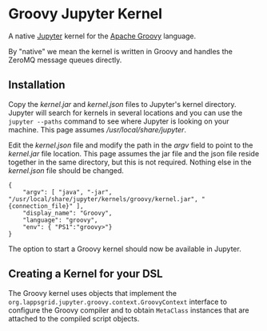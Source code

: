 # Groovy Jupyter Kernel

A native [Jupyter](http://jupyter.org) kernel for the [Apache Groovy](http://www.groovy-lang.org) language.

By "native" we mean the kernel is written in Groovy and handles
the ZeroMQ message queues directly.

## Installation

Copy the *kernel.jar* and *kernel.json* files to Jupyter's kernel directory.  Jupyter
will search for kernels in several locations and you can use the 
`jupyter --paths` command to see where Jupyter is looking on your machine.
This page assumes */usr/local/share/jupyter*.

Edit the *kernel.json* file and modify the path in the *argv* field to point
to the *kernel.jar* file location.  This page assumes the jar file and the json
file reside together in the same directory, but this is not required.
Nothing else in the *kernel.json* file should be changed.

```
{
	"argv": [ "java", "-jar", "/usr/local/share/jupyter/kernels/groovy/kernel.jar", "{connection_file}" ],
	"display_name": "Groovy",
	"language": "groovy",
	"env": { "PS1":"groovy>"}
}
```

The option to start a Groovy kernel should now be available in Jupyter.

## Creating a Kernel for your DSL

The Groovy kernel uses objects that implement the `org.lappsgrid.jupyter.groovy.context.GroovyContext` interface
to configure the Groovy compiler and to obtain `MetaClass` instances that
are attached to the compiled script objects.